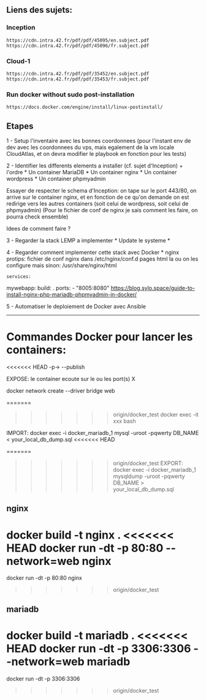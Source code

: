 ## Liens des sujets:

### Inception
    https://cdn.intra.42.fr/pdf/pdf/45095/en.subject.pdf
    https://cdn.intra.42.fr/pdf/pdf/45096/fr.subject.pdf

### Cloud-1
    https://cdn.intra.42.fr/pdf/pdf/35452/en.subject.pdf
    https://cdn.intra.42.fr/pdf/pdf/35453/fr.subject.pdf

### Run docker without sudo post-installation
    https://docs.docker.com/engine/install/linux-postinstall/



## Etapes

1 - Setup l'inventaire avec les bonnes coordonnees (pour l'instant env de dev avec les coordonnees du vps, mais egalement de la vm locale CloudAtlas, et on devra modifier le playbook en fonction pour les tests)


2 - Identifier les differents elements a installer (cf. sujet d'Inception) + l'ordre
    * Un container MariaDB
    * Un container nginx
    * Un container wordpress
    * Un container phpmyadmin


Essayer de respecter le schema d'Inception: on tape sur le port 443/80, on arrive sur le container nginx, et en fonction de ce qu'on demande on est redirige vers les autres containers (soit celui de wordpress, soit celui de phpmyadmin) (Pour le fichier de conf de nginx je sais comment les faire, on pourra check ensemble)


Idees de comment faire ? 


3 - Regarder la stack LEMP a implementer
    * Update le systeme
    * 


4 - Regarder comment implementer cette stack avec Docker
    * nginx protips: fichier de conf nginx dans /etc/nginx/conf.d
                     pages html la ou on les configure mais sinon: /usr/share/nginx/html

    services:
  mywebapp:
    build: .
    ports:
      - "8005:8080"
https://blog.sylo.space/guide-to-install-nginx-php-mariadb-phpmyadmin-in-docker/


5 - Automatiser le deploiement de Docker avec Ansible

--- 

# Commandes Docker pour lancer les containers:

<<<<<<< HEAD
-p-> --publish

EXPOSE: le container ecoute sur le ou les port(s) X

docker network create --driver bridge web

=======
>>>>>>> origin/docker_test
docker exec -it xxx bash 

IMPORT:
docker exec -i docker_mariadb_1 mysql -uroot -pqwerty DB_NAME < your_local_db_dump.sql
<<<<<<< HEAD

=======
>>>>>>> origin/docker_test
EXPORT:
docker exec -i docker_mariadb_1 mysqldump -uroot -pqwerty DB_NAME > your_local_db_dump.sql

## nginx

docker build -t nginx .
<<<<<<< HEAD
docker run -dt -p 80:80 --network=web nginx
=======
docker run -dt -p 80:80 nginx
>>>>>>> origin/docker_test

## mariadb

docker build -t mariadb .
<<<<<<< HEAD
docker run -dt -p 3306:3306 --network=web mariadb
=======
docker run -dt -p 3306:3306
>>>>>>> origin/docker_test

